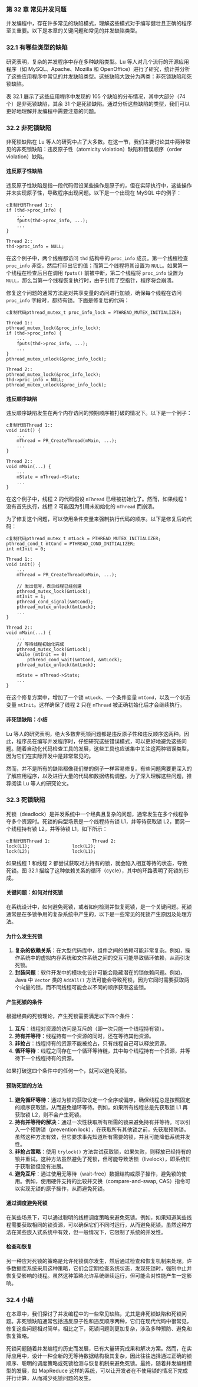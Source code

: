 ### 第 32 章 常见并发问题

并发编程中，存在许多常见的缺陷模式，理解这些模式对于编写健壮且正确的程序至关重要。以下是本章的关键问题和常见的并发缺陷类型。

### 32.1 有哪些类型的缺陷

研究表明，复杂的并发程序中存在多种缺陷类型。Lu 等人对几个流行的开源应用程序（如 MySQL、Apache、Mozilla 和 OpenOffice）进行了研究，统计并分析了这些应用程序中常见的并发缺陷类型。这些缺陷大致分为两类：非死锁缺陷和死锁缺陷。

表 32.1 展示了这些应用程序中发现的 105 个缺陷的分布情况，其中大部分（74 个）是非死锁缺陷，其余 31 个是死锁缺陷。通过分析这些缺陷的类型，我们可以更好地理解并发编程中需要注意的问题。

### 32.2 非死锁缺陷

非死锁缺陷在 Lu 等人的研究中占了大多数。在这一节，我们主要讨论其中两种常见的非死锁缺陷：违反原子性（atomicity violation）缺陷和错误顺序（order violation）缺陷。

#### 违反原子性缺陷

违反原子性缺陷是指一段代码假设某些操作是原子的，但在实际执行中，这些操作并未实现原子性，导致程序出现问题。以下是一个出现在 MySQL 中的例子：

```
c复制代码Thread 1:: 
if (thd->proc_info) { 
    ... 
    fputs(thd->proc_info, ...); 
    ... 
} 

Thread 2:: 
thd->proc_info = NULL; 
```

在这个例子中，两个线程都访问 `thd` 结构中的 `proc_info` 成员。第一个线程检查 `proc_info` 非空，然后打印出它的值；而第二个线程将其设置为 `NULL`。如果第一个线程在检查后且在调用 `fputs()` 前被中断，第二个线程将 `proc_info` 设置为 `NULL`，那么当第一个线程恢复执行时，由于引用了空指针，程序将会崩溃。

修复这个问题的通常方法是对共享变量的访问进行加锁，确保每个线程在访问 `proc_info` 字段时，都持有锁。下面是修复后的代码：

```
c复制代码pthread_mutex_t proc_info_lock = PTHREAD_MUTEX_INITIALIZER; 

Thread 1:: 
pthread_mutex_lock(&proc_info_lock); 
if (thd->proc_info) { 
    ... 
    fputs(thd->proc_info, ...); 
    ... 
} 
pthread_mutex_unlock(&proc_info_lock); 

Thread 2:: 
pthread_mutex_lock(&proc_info_lock); 
thd->proc_info = NULL; 
pthread_mutex_unlock(&proc_info_lock); 
```

#### 违反顺序缺陷

违反顺序缺陷发生在两个内存访问的预期顺序被打破的情况下。以下是一个例子：

```
c复制代码Thread 1:: 
void init() { 
    ... 
    mThread = PR_CreateThread(mMain, ...); 
    ... 
} 

Thread 2:: 
void mMain(...) { 
    ... 
    mState = mThread->State; 
    ... 
} 
```

在这个例子中，线程 2 的代码假设 `mThread` 已经被初始化了。然而，如果线程 1 没有首先执行，线程 2 可能因为引用未初始化的 `mThread` 而崩溃。

为了修复这个问题，可以使用条件变量来强制执行代码的顺序。以下是修复后的代码：

```
c复制代码pthread_mutex_t mtLock = PTHREAD_MUTEX_INITIALIZER; 
pthread_cond_t mtCond = PTHREAD_COND_INITIALIZER; 
int mtInit = 0; 

Thread 1:: 
void init() { 
    ... 
    mThread = PR_CreateThread(mMain, ...); 

    // 发出信号，表示线程已经创建
    pthread_mutex_lock(&mtLock); 
    mtInit = 1; 
    pthread_cond_signal(&mtCond); 
    pthread_mutex_unlock(&mtLock); 
    ... 
} 

Thread 2:: 
void mMain(...) { 
    ... 
    // 等待线程初始化完成
    pthread_mutex_lock(&mtLock); 
    while (mtInit == 0) 
        pthread_cond_wait(&mtCond, &mtLock); 
    pthread_mutex_unlock(&mtLock); 

    mState = mThread->State; 
    ... 
} 
```

在这个修复方案中，增加了一个锁 `mtLock`、一个条件变量 `mtCond`，以及一个状态变量 `mtInit`。这样确保了线程 2 只在 `mThread` 被正确初始化后才会继续执行。

#### 非死锁缺陷：小结

Lu 等人的研究表明，绝大多数非死锁问题都是违反原子性和违反顺序这两种。因此，程序员在编写并发程序时，仔细研究这些错误模式，可以更好地避免这些问题。随着自动化代码检查工具的发展，这些工具也应该集中关注这两种错误类型，因为它们在实际开发中是非常常见的。

然而，并不是所有的缺陷都像我们举的例子一样容易修复。有些问题需要更深入的了解应用程序，以及进行大量的代码和数据结构调整。为了深入理解这些问题，推荐阅读 Lu 等人的研究论文。

### 32.3 死锁缺陷

死锁（deadlock）是并发系统中一个经典且复杂的问题，通常发生在多个线程争夺多个资源时。死锁的典型场景是一个线程持有锁 L1，并等待获取锁 L2，而另一个线程持有锁 L2，并等待锁 L1，如下所示：

```
c复制代码Thread 1:                Thread 2:
lock(L1);                lock(L2);
lock(L2);                lock(L1);
```

如果线程 1 和线程 2 都尝试获取对方持有的锁，就会陷入相互等待的状态，导致死锁。图 32.1 描绘了这种依赖关系的循环（cycle），其中的环路表明了死锁的形成。

#### 关键问题：如何对付死锁

在系统设计中，如何避免死锁，或者如何检测并恢复死锁，是一个关键问题。死锁通常是在多锁争用的复杂系统中产生的，以下是一些常见的死锁产生原因及处理方法。

#### 为什么发生死锁

1. **复杂的依赖关系**：在大型代码库中，组件之间的依赖可能非常复杂。例如，操作系统中的虚拟内存系统和文件系统之间的交互可能导致循环依赖，从而引发死锁。
2. **封装问题**：软件开发中的模块化设计可能会隐藏潜在的锁依赖问题。例如，Java 中 `Vector` 类的 `AddAll()` 方法可能会导致死锁，因为它同时需要获取两个向量的锁，而不同线程可能会以不同的顺序获取这些锁。

#### 产生死锁的条件

根据经典的死锁理论，产生死锁需要满足以下四个条件：

1. **互斥**：线程对资源的访问是互斥的（即一次只能一个线程持有锁）。
2. **持有并等待**：线程持有一个资源的同时，还在等待其他资源。
3. **非抢占**：线程持有的资源不能被抢占，只有线程自己可以释放资源。
4. **循环等待**：线程之间存在一个循环等待链，其中每个线程持有一个资源，并等待下一个线程持有的资源。

如果打破这四个条件中的任何一个，就可以避免死锁。

#### 预防死锁的方法

1. **避免循环等待**：通过为锁的获取设定一个全序或偏序，确保线程总是按照固定的顺序获取锁，从而避免循环等待。例如，如果所有线程总是先获取锁 L1 再获取锁 L2，则不会产生死锁。
2. **持有并等待的解决**：通过一次性获取所有所需的锁来避免持有并等待。可以引入一个预防锁（prevention lock），在获取所有其他锁之前，先获取预防锁。虽然这种方法有效，但它要求事先知道所有需要的锁，并且可能降低系统并发性。
3. **非抢占策略**：使用 `trylock()` 方法尝试获取锁，如果失败，则释放已经持有的锁并重试。这种方法虽然避免了死锁，但可能导致活锁（livelock），即系统忙于获取锁但没有进展。
4. **避免互斥**：通过使用无等待（wait-free）数据结构或原子操作，避免锁的使用。例如，使用硬件支持的比较并交换（compare-and-swap, CAS）指令可以实现无锁的原子操作，从而避免死锁。

#### 通过调度避免死锁

在某些场景下，可以通过聪明的线程调度策略来避免死锁。例如，如果知道某些线程需要获取相同的锁资源，可以确保它们不同时运行，从而避免死锁。虽然这种方法在某些嵌入式系统中有效，但一般情况下，它限制了系统的并发性。

#### 检查和恢复

另一种应对死锁的策略是允许死锁偶尔发生，然后通过检查和恢复机制来处理。许多数据库系统采用这种策略，它们会定期检查系统状态，发现死锁时，强制中止并恢复受影响的线程。虽然这种策略允许系统继续运行，但可能会对性能产生一定影响。

### 32.4 小结

在本章中，我们探讨了并发编程中的一些常见缺陷，尤其是非死锁缺陷和死锁问题。非死锁缺陷通常包括违反原子性和违反顺序两种，它们在现代代码中很常见，修复这些问题相对简单。相比之下，死锁问题则更加复杂，涉及多种预防、避免和恢复策略。

死锁问题随着并发编程的历史而发展，已有大量研究成果和解决方案。然而，在实际应用中，设计一种全新的无等待数据结构极其复杂，因此往往选择通过正确的锁顺序、聪明的调度策略或死锁检测与恢复机制来避免死锁。最终，随着并发编程模型的发展，如 MapReduce 这样的系统，可以让开发者在不使用锁的情况下完成并行计算，从而减少死锁问题的发生。
